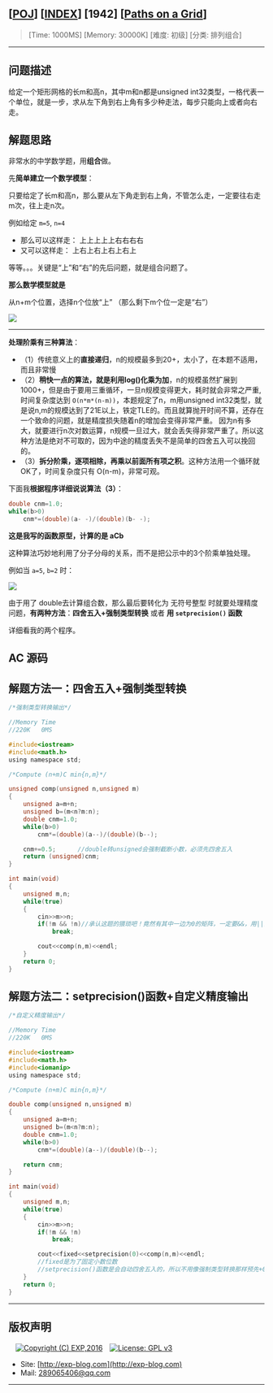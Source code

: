 ## [[POJ](http://poj.org/)] [[INDEX](https://github.com/lyy289065406/POJ-Solving-Reports)] [1942] [[Paths on a Grid](http://poj.org/problem?id=1942)]

> [Time: 1000MS] [Memory: 30000K] [难度: 初级] [分类: 排列组合]

------

## 问题描述

给定一个矩形网格的长m和高n，其中m和n都是unsigned int32类型，一格代表一个单位，就是一步，求从左下角到右上角有多少种走法，每步只能向上或者向右走。


## 解题思路


非常水的中学数学题，用**组合**做。

先**简单建立一个数学模型**：

只要给定了长m和高n，那么要从左下角走到右上角，不管怎么走，一定要往右走m次，往上走n次。

例如给定 `m=5`, `n=4`

- 那么可以这样走： 上上上上上右右右右
- 又可以这样走： 上右上右上右上右上

等等。。。关键是“上”和“右”的先后问题，就是组合问题了。


**那么数学模型就是**

从n+m个位置，选择n个位放“上” （那么剩下m个位一定是“右”）

![](/img/01.png)


------

**处理阶乘有三种算法**：

- （1）传统意义上的**直接递归**，n的规模最多到20+，太小了，在本题不适用，而且非常慢
- （2）**稍快一点的算法，就是利用log()化乘为加**，n的规模虽然扩展到1000+，但是由于要用三重循环，一旦n规模变得更大，耗时就会非常之严重,时间复杂度达到 `O(n*m*(n-m))`，本题规定了n，m用unsigned int32类型，就是说n,m的规模达到了21E以上，铁定TLE的。而且就算抛开时间不算，还存在一个致命的问题，就是精度损失随着n的增加会变得非常严重。
因为n有多大，就要进行n次对数运算，n规模一旦过大，就会丢失得非常严重了。所以这种方法是绝对不可取的，因为中途的精度丢失不是简单的四舍五入可以挽回的。
- （3）**拆分阶乘，逐项相除，再乘以前面所有项之积**。这种方法用一个循环就OK了，时间复杂度只有 O(n-m)，非常可观。



下面我**根据程序详细说说算法（3）**：

```cpp
double cnm=1.0;
while(b>0)
	cnm*=(double)(a- -)/(double)(b- -);
```

**这是我写的函数原型，计算的是 aCb**

这种算法巧妙地利用了分子分母的关系，而不是把公示中的3个阶乘单独处理。

例如当 `a=5`, `b=2` 时：

![](/img/02.png)

由于用了 double去计算组合数，那么最后要转化为 无符号整型 时就要处理精度问题，**有两种方法**：**四舍五入+强制类型转换**  或者 **用 `setprecision()` 函数**

详细看我的两个程序。


## AC 源码

## 解题方法一：四舍五入+强制类型转换

```c
/*强制类型转换输出*/

//Memory Time 
//220K   0MS 

#include<iostream>
#include<math.h>
using namespace std;

/*Compute (n+m)C min{n,m}*/

unsigned comp(unsigned n,unsigned m)
{
	unsigned a=m+n;
	unsigned b=(m<n?m:n);
	double cnm=1.0;
	while(b>0)
		cnm*=(double)(a--)/(double)(b--);

    cnm+=0.5;      //double转unsigned会强制截断小数，必须先四舍五入
	return (unsigned)cnm;
}

int main(void)
{
	unsigned m,n;
	while(true)
	{
		cin>>m>>n;
		if(!m && !n)//承认这题的猥琐吧！竟然有其中一边为0的矩阵，一定要&&，用||会WA
			break;

		cout<<comp(n,m)<<endl;
	}
	return 0;
}
```

## 解题方法二：setprecision()函数+自定义精度输出

```c
/*自定义精度输出*/

//Memory Time 
//220K   0MS 

#include<iostream>
#include<math.h>
#include<iomanip>
using namespace std;

/*Compute (n+m)C min{n,m}*/

double comp(unsigned n,unsigned m)
{
	unsigned a=m+n;
	unsigned b=(m<n?m:n);
	double cnm=1.0;
	while(b>0)
		cnm*=(double)(a--)/(double)(b--);

	return cnm;
}

int main(void)
{
	unsigned m,n;
	while(true)
	{
		cin>>m>>n;
		if(!m && !n)
			break;

		cout<<fixed<<setprecision(0)<<comp(n,m)<<endl;  
		//fixed是为了固定小数位数
		//setprecision()函数是会自动四舍五入的，所以不用像强制类型转换那样预先+0.5
	}
	return 0;
}
```


------

## 版权声明

　[![Copyright (C) EXP,2016](https://img.shields.io/badge/Copyright%20(C)-EXP%202016-blue.svg)](http://exp-blog.com)　[![License: GPL v3](https://img.shields.io/badge/License-GPL%20v3-blue.svg)](https://www.gnu.org/licenses/gpl-3.0)
  

- Site: [http://exp-blog.com](http://exp-blog.com) 
- Mail: <a href="mailto:289065406@qq.com?subject=[EXP's Github]%20Your%20Question%20（请写下您的疑问）&amp;body=What%20can%20I%20help%20you?%20（需要我提供什么帮助吗？）">289065406@qq.com</a>


------
